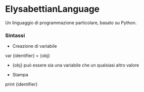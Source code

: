 # ElysabettianLanguage
Un linguaggio di programmazione particolare, basato su Python.

### Sintassi

- Creazione di variabile

var {identifier} = {obj}

* {obj} può essere sia una variabile che un qualsiasi altro valore

- Stampa

print {identifier}

